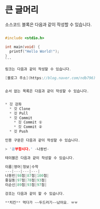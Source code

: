 
# 큰 글머리
소스코드 블록은 다음과 같이 작성할 수 있습니다.

````c

#include <stdio.h>

int main(void) {
  printf("Hello World!");
}
```

링크는 다음과 같이 작성할 수 있습니다.

[블로그 주소](https://blog.naver.com/ndb796)


순서 없는 목록은 다음과 같이 작성할 수 있습니다.


* 깃 강좌
  * 깃 Clone
  * 깃 Pull
  * 깃 Commit
    * 깃 Commit ①
    * 깃 Commit ②
  * 깃 Push

인용 구문은 다음과 같이 작성할 수 있습니다.

> '공부합시다.' -나동빈-

테이블은 다음과 같이 작성할 수 있습니다.

이름|영어|정보|수학
---|---|---|---|
나동빈|98점|87점|100점|
홍길동|97점|78점|93점|
이순신|89점|93점|97점|

강조는 다음과 같이 할 수 있습니다.

**치킨** 먹다가 ~~두드러기~~났어요. ㅠㅠ

